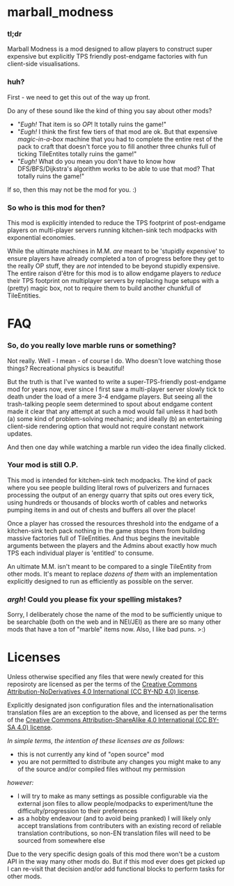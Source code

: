 # marball_modness

### tl;dr

Marball Modness is a mod designed to allow players to construct super expensive but explicitly TPS friendly post-endgame factories with fun client-side visualisations.

### huh?

First - we need to get this out of the way up front.

Do any of these sound like the kind of thing you say about other mods?
- "*Eugh!* That item is so _OP_! It totally ruins the game!"
- "*Eugh!* I think the first few tiers of that mod are ok. But that expensive _magic-in-a-box_ machine that you had to complete the entire rest of the pack to craft that doesn't force you to fill another three chunks full of ticking TileEntites totally ruins the game!"
- "*Eugh!* What do you mean you don't have to know how DFS/BFS/Dijkstra's algorithm works to be able to use that mod? That totally ruins the game!"

If so, then this may not be the mod for you. :)

### So who is this mod for then?

This mod is explicitly intended to reduce the TPS footprint of post-endgame players on multi-player servers running kitchen-sink tech modpacks with exponential economies.

While the ultimate machines in M.M. *are* meant to be 'stupidly expensive' to ensure players have already completed a ton of progress before they get to the really OP stuff, they are *not* intended to be beyond stupidly expensive. The entire raison d'être for this mod is to allow endgame players to _reduce_ their TPS footprint on multiplayer servers by replacing huge setups with a (pretty) magic box, not to require them to build another chunkfull of TileEntities.


# FAQ

### So, do you really love marble runs or something?

Not really. Well - I mean - of course I do. Who doesn't love watching those things? Recreational physics is beautiful!

But the truth is that I've wanted to write a super-TPS-friendly post-endgame mod for years now, ever since I first saw a multi-player server slowly tick to death under the load of a mere 3-4 endgame players. But seeing all the trash-talking people seem determined to spout about endgame content made it clear that any attempt at such a mod would fail unless it had both (a) some kind of problem-solving mechanic; and ideally (b) an entertaining client-side rendering option that would not require constant network updates.

And then one day while watching a marble run video the idea finally clicked.

### Your mod is still O.P.

This mod is intended for kitchen-sink tech modpacks. The kind of pack where you see people building literal rows of pulverizers and furnaces processing the output of an energy quarry that spits out ores every tick, using hundreds or thousands of blocks worth of cables and networks pumping items in and out of chests and buffers all over the place!

Once a player has crossed the resources threshold into the endgame of a kitchen-sink tech pack nothing in the game stops them from building massive factories full of TileEntities. And thus begins the inevitable arguments between the players and the Admins about exactly how much TPS each individual player is 'entitled' to consume.

An ultimate M.M. isn't meant to be compared to a single TileEntity from other mods. It's meant to replace _dozens of them_ with an implementation explicitly designed to run as efficiently as possible on the server.

### _argh_! Could you please fix your spelling mistakes?

Sorry, I deliberately chose the name of the mod to be sufficiently unique to be searchable (both on the web and in NEI/JEI) as there are so many other mods that have a ton of "marble" items now. Also, I like bad puns. >:)


# Licenses

Unless otherwise specified any files that were newly created for this reposiroty are licensed as per the terms of the [Creative Commons Attribution-NoDerivatives 4.0 International (CC BY-ND 4.0) license](https://creativecommons.org/licenses/by-nd/4.0/).

Explicitly designated json configuration files and the internationalisation translation files are an exception to the above, and licensed as per the terms of the [Creative Commons Attribution-ShareAlike 4.0 International (CC BY-SA 4.0) license](https://creativecommons.org/licenses/by-sa/4.0/).

*In simple terms, the intention of these licenses are as follows:*
- this is not currently any kind of "open source" mod
- you are not permitted to distribute any changes you might make to any of the source and/or compiled files without my permission

*however:*
- I will try to make as many settings as possible configurable via the external json files to allow people/modpacks to experiment/tune the difficulty/progression to their preferences
- as a hobby endeavour (and to avoid being pranked) I will likely only accept translations from contributers with an existing record of reliable translation contributions, so non-EN translation files will need to be sourced from somewhere else

Due to the very specific design goals of this mod there won't be a custom API in the way many other mods do. But if this mod ever does get picked up I can re-visit that decision and/or add functional blocks to perform tasks for other mods.
